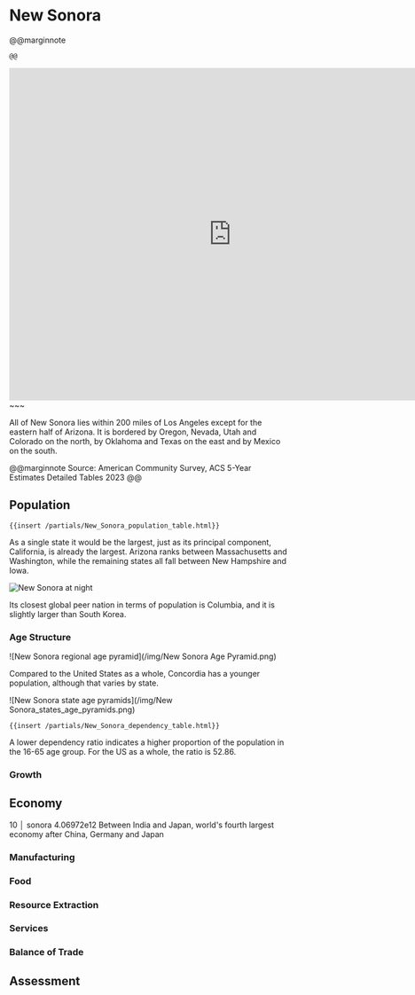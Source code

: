 # New Sonora

@@marginnote
~~~<img src="/img/sonora.png" style="width: 100%; display: block;">~~~
@@

~~~
<iframe 
	src="https://njal.s3.us-west-2.amazonaws.com/Los%20Angeles.html" 
	title="Los Angeles area map" 
	width="800" 
	height="600" 
	frameborder="0" 
	scrolling="yes">
</iframe>
~~~

All of New Sonora lies within 200 miles of Los Angeles except for the eastern half of Arizona. It is bordered by Oregon, Nevada, Utah and Colorado on the north, by Oklahoma and Texas on the east and by Mexico on the south.

@@marginnote
Source: American Community Survey, ACS 5-Year Estimates Detailed Tables 2023
@@

## Population

~~~
{{insert /partials/New_Sonora_population_table.html}}	
~~~

As a single state it would be the largest, just as its principal component, California, is already the largest. Arizona ranks between Massachusetts and Washington, while the remaining states all fall between New Hampshire and Iowa.

![New Sonora at night](/img/sonora_at_night.png)

Its closest global peer nation in terms of population is Columbia, and it is slightly larger than South Korea.

### Age Structure

![New Sonora regional age pyramid](/img/New Sonora Age Pyramid.png)

Compared to the United States as a whole, Concordia has a younger population, although that varies by state.

![New Sonora state age pyramids](/img/New Sonora_states_age_pyramids.png)

~~~
{{insert /partials/New_Sonora_dependency_table.html}}	
~~~

A lower dependency ratio indicates a higher proportion of the population in the 16-65 age group. For the US as a whole, the ratio is 52.86.

### Growth
## Economy

10 │ sonora      4.06972e12
Between India and Japan, world's fourth largest economy after China, Germany and Japan
### Manufacturing
### Food
### Resource Extraction
### Services
### Balance of Trade

## Assessment